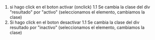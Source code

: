 1. si hago click en el boton activar (onclick)
  1.1 Se cambia la clase del div "resultado" por "activo" (seleccionamos el elemento, cambiamos la clase)
2. Si hago click en el boton desactivar
  1.1 Se cambia la clase del div resultado por "inactivo" (seleccionamos el elemento, cambiamos la clase)
